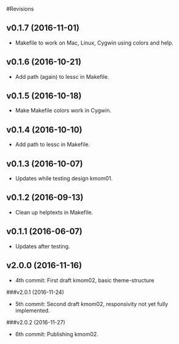 #Revisions


v0.1.7 (2016-11-01)
-------------------------------

* Makefile to work on Mac, Linux, Cygwin using colors and help.


v0.1.6 (2016-10-21)
-------------------------------

* Add path (again) to lessc in Makefile.


v0.1.5 (2016-10-18)
-------------------------------

* Make Makefile colors work in Cygwin.


v0.1.4 (2016-10-10)
-------------------------------

* Add path to lessc in Makefile.


v0.1.3 (2016-10-07)
-------------------------------

* Updates while testing design kmom01.


v0.1.2 (2016-09-13)
-------------------------------

* Clean up helptexts in Makefile.


v0.1.1 (2016-06-07)
-------------------------------

* Updates after testing.


v2.0.0 (2016-11-16)
--------------------------------

* 4th commit: First draft kmom02, basic theme-structure

###v2.0.1 (2016-11-24)

* 5th commit: Second draft kmom02, responsivity not yet fully implemented.

###v2.0.2 (2016-11-27)

* 6th commit: Publishing kmom02.
